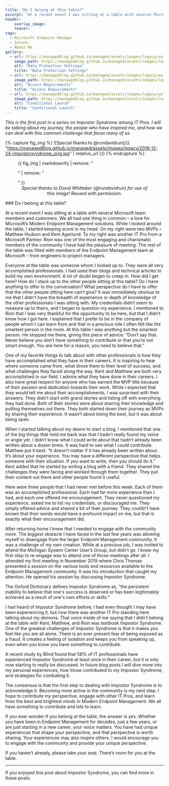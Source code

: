 ```yaml
---
title: "Do I belong at this table?"
excerpt: "At a recent event I was sitting at a table with several Microsoft team members and customers. We all had one thing in common – a love for Microsoft’s Modern Endpoint Management solutions."
header:
    overlay_image:
    teaser:
tags:
  - Microsoft Endpoint Manager
  - Intune
  - About Me
gallery:
  - url: https://managedblog.github.io/managed/assets/images/legacy/walkthrough/13-data-protection_orig.png
    image_path: https://managedblog.github.io/managed/assets/images/legacy/walkthrough/13-data-protection_th.png
    alt: "Data Protection Settings"
    title: "Data Protection Settings"
  - url: https://managedblog.github.io/managed/assets/images/legacy/walkthrough/14-access-reqs_orig.png
    image_path: https://managedblog.github.io/managed/assets/images/legacy/walkthrough/14-access-reqs_th.png
    alt: "Access Requirements"
    title: "Access Requirements"
  - url: https://managedblog.github.io/managed/assets/images/legacy/walkthrough/15-conditional-launch.png
    image_path: https://managedblog.github.io/managed/assets/images/legacy/walkthrough/15-conditional-th.png
    alt: "Conditional Launch"
    title: "Conditional Launch"
---
```


_This is the first post in a series on Impostor Syndrome among IT Pros. I will be talking about my journey, the people who have inspired me, and how we can deal with this common challenge that faces many of us._

{% capture fig_img %}
![Special thanks to @rundavidrun]({{ "https://managedBlog.github.io/managed/assets/images/legacy/2019-12-24-impostorsyndrome_orig.jpg" | relative_url }})
{% endcapture %}

<figure>
  {{ fig_img | markdownify | remove: "<p>" | remove: "</p>" }}
  <figcaption style="font-style: oblique; font-size:-4; text-align:center">Special thanks to David Whittaker (@rundavidrun) for use of this image! Reused with permission.</figcaption>
</figure>

​​### Do I belong at this table?
 
At a recent event I was sitting at a table with several Microsoft team members and customers. We all had one thing in common – a love for Microsoft’s Modern Endpoint Management solutions. While I looked around the table, I started keeping score in my head. On my right were two MVPs – Matthew Hudson and Kent Agerlund. To my right was another IT Pro from a Microsoft Partner. Rion was one of the most engaging and charismatic members of the community I have had the pleasure of meeting. The rest of the table was filled with members of the Endpoint Management team at Microsoft – from engineers to project managers.
 
Everyone at the table was someone whom I looked up to. They were all very accomplished professionals. I had used their blogs and technical articles to build my own environment. A lot of doubt began to creep in. How did I get here? How do I stack up to the other people sitting at this table? Do I have anything to offer to the conversation? What perspective do I have to offer that the other people sitting here can’t give? It was immediately obvious to me that I didn’t have the breadth of experience or depth of knowledge of the other professionals I was sitting with. My credentials didn’t seem to measure up to theirs, and I began to question my experience.
I mentioned to Rion that I was very thankful for the opportunity to be here, but that I didn’t know how I got here. I explained that I prefer to be in the company of people whom I can learn from and that in a previous role I often felt like the smartest person in the room. At this table I was anything but the smartest person. He stopped me there, giving this piece of advice: “Don’t say that. Never believe you don’t have something to contribute or that you’re not smart enough. You are here for a reason; you need to believe that.”
 
One of my favorite things to talk about with other professionals is how they have accomplished what they have in their careers. It is inspiring to hear where someone came from, what drove them to their level of success, and what challenges they faced along the way. Kent and Matthew are both very accomplished in our field. I admire what they have done in their careers. I also have great respect for anyone who has earned the MVP title because of their passion and dedication towards their work. While I expected that they would tell me about their accomplishments, I was surprised with their answers. They didn’t start with grand stories and listing off with everything they had done. Both of their stories were about sharing their knowledge and putting themselves out there. They both started down their journey as MVPs by sharing their experience. It wasn’t about being the best, but it was about being open.
 
When I started talking about my desire to start a blog, I mentioned that one of the big things that held me back was that I hadn’t really found my voice or angle yet. I didn’t know what I could write about that hadn’t already been written about a dozen times. It was hard to see what I could contribute. Matthew put it best: “It doesn’t matter if it has already been written about. It’s about your experience. You may have a different perspective that helps someone with their situation. If you want to write, then you should do it.” Kent added that he started by writing a blog with a friend. They shared the challenges they were facing and worked through them together. They put their content out there and other people found it useful.
 
Here were three people that I had never met before this week. Each of them was an accomplished professional. Each had far more experience than I had, and each one offered me encouragement. They never questioned my experience, asked me to list my credentials, or discouraged me. They simply offered advice and shared a bit of their journey. They couldn’t have known that their words would have a profound impact on me, but that is exactly what their encouragement did.

​After returning home I knew that I needed to engage with the community more. The biggest obstacle I have faced in the last few years was allowing myself to disengage from the larger Endpoint Management community. It was a challenge of my own creation. While at a previous job, I was invited to attend the Michigan System Center User’s Group, but didn’t go. I knew my first step to re-engage was to attend one of those meetings after all. I attended my first meeting in November 2019 where Chris Thomas presented a session on the various tools and resources available to the Endpoint Management community. It was his introduction that caught my attention. He opened his session by discussing Impostor Syndrome.
 
The Oxford Dictionary defines Impostor Syndrome as, “the persistent inability to believe that one's success is deserved or has been legitimately achieved as a result of one's own efforts or skills.”
 
I had heard of Impostor Syndrome before; I had even thought I may have been experiencing it, but now there was another IT Pro standing here talking about my demons. That voice inside of me saying that I didn’t belong at the table with Kent, Matthew, and Rion was textbook Impostor Syndrome. One of the greatest challenges of Impostor Syndrome is that it makes you feel like you are all alone. There is an ever-present fear of being exposed as a fraud. It creates a feeling of isolation and keeps you from speaking up, even when you know you have something to contribute.
 
A recent study by Blind found that 58% of IT professionals have experienced Impostor Syndrome at least once in their career, but it is only now starting to really be discussed. In future blog posts I will dive more into my personal experiences, how those contributed to my Impostor Syndrome, and strategies for combating it.
 
The consensus is that the first step to dealing with Impostor Syndrome is to acknowledge it. Becoming more active in the community is my next step. I hope to contribute my perspective, engage with other IT Pros, and learn from the best and brightest minds in Modern Endpoint Management. We all have something to contribute and lots to learn.
 
If you ever wonder if you belong at the table, the answer is yes. Whether you have been in Endpoint Management for decades, just a few years, or are just starting in a new career, your voice matters. You have had unique experiences that shape your perspective, and that perspective is worth sharing. Your experiences may also inspire others. I would encourage you to engage with the community and provide your unique perspective.
 
If you haven’t already, please take your seat. There’s room for you at the table.

___

If you enjoyed this post about Impostor Syndrome, you can find more in these posts: